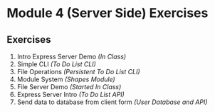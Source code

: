 # Module 4 (Server Side) Exercises

## Exercises

1. Intro Express Server Demo *(In Class)*
1. Simple CLI *(To Do List CLI)*
1. File Operations *(Persistent To Do List CLI)*
1. Module System *(Shapes Module)*
1. File Server Demo *(Started In Class)*
1. Express Server Intro *(To Do List API)*
1. Send data to database from client form *(User Database and API)*
